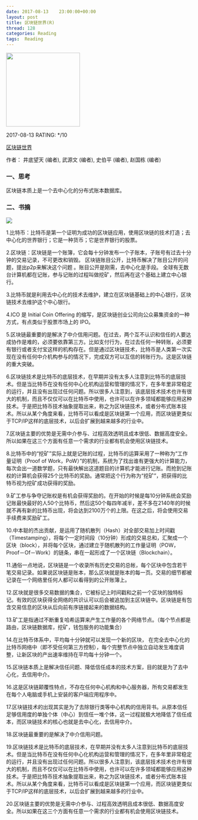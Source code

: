 ```yaml
---
date: 2017-08-13    23:00:00+00:00
layout: post
title: 区块链世界(R)
thread: 128
categories: Reading
tags:  Reading
---
```


<img src="https://images-cn.ssl-images-amazon.com/images/I/91DkzER%2BZcL.jpg" width="200" />

2017-08-13 RATING:  \*/10

[区块链世界][1]

作者： 井底望天 (编者), 武源文 (编者), 史伯平 (编者), 赵国栋 (编者)  

### 一、思考
区块链本质上是一个去中心化的分布式账本数据库。

### 二、书摘

![][image-1]

1.比特币：比特币是第一个证明为成功的区块链应用，使用区块链的技术打造；去中心化的世界银行；它是一种货币；它是世界银行的股票。

2.区块链：区块链是一个账簿，它会每十分钟发布一个子账本，子账号有过去十分钟的交易记录，不可更改和销毁。 区块链账目公开，比特币解决了账目公开的问题，提出p2p来解决这个问题 。账目公开是刚需，去中心化是手段。 全球有无数台计算机都在记账，参与记账的过程叫做挖矿，然后再在这个基础上建立中心银行。

3.比特币就是利用去中心化的技术去维护，建立在区块链基础上的中心银行，区块链技术去维护这个中心银行。 

4.ICO 是 Initial Coin Offering 的缩写，是区块链创业公司向公众募集资金的一种方式，有点类似于股票市场上的 IPO。

5.区块链最重要的是解决了中介信用问题。在过去，两个互不认识和信任的人要达成协作是难的，必须要依靠第三方。比如支付行为，在过去任何一种转账，必须要有银行或者支付宝这样的机构存在。但是通过区块链技术，比特币是人类第一次实现在没有任何中介机构参与的情况下，完成双方可以互信的转账行为。这是区块链的重大突破。

6.区块链技术是比特币的底层技术，在早期并没有太多人注意到比特币的底层技术。但是当比特币在没有任何中心化机构运营和管理的情况下，在多年里非常稳定的运行，并且没有出现过任何问题。所以很多人注意到，该底层技术技术也许有很大的机制，而且不仅仅可以在比特币中使用，也许可以在许多领域都能够应用这种技术。于是把比特币技术抽象提取出来，称之为区块链技术，或者分布式账本技术。所以从某个角度来看，比特币可以看成是区块链第一个应用，而区块链更类似于TCP/IP这样的底层技术，以后会扩展到越来越多的行业中。

7.区块链主要的优势是无需中介参与、过程高效透明且成本很低、数据高度安全。所以如果在这三个方面有任意一个需求的行业都有机会使用区块链技术。

8.比特币中的“挖矿”实际上就是记账的过程，比特币的运算采用了一种称为“工作量证明（Proof of Work，PoW）”的机制，系统为了找出谁有更强大的计算能力，每次会出一道数学题，只有最快解出这道题目的计算机才能进行记账。而抢到记账权的计算机会获得25个比特币的奖励。通常把这个行为称为“挖矿”，把获得的比特币视为挖矿成功获得的奖励。

9.矿工参与争夺记账权是有机会获得奖励的。在开始的时候是每10分钟系统会奖励记账最快最好的人50个比特币，然后这50个每四年减半，差不多在2140年的时候就不再有新的比特币出现，将会达到2100万个的上限。在这之后，将会使用交易手续费来奖励矿工。

10.中本聪的杰出贡献，是运用了随机散列（Hash）对全部交易加上时间戳（Timestamping），将每个一定时间段（10分钟）形成的交易总和，汇聚成一个区块（block），并将每个区块，通过建立于随机散列的工作量证明（POW，Proof－Of－Work）的链条，串在一起形成了一个区块链（Blockchain）。

11.通俗一点地说，区块链是一个收录所有历史交易的总帐，每个区块中包含若干笔交易记录。如果说区块链是账本，那么区块就是账本的每一页。交易的细节都被记录在一个网络里任何人都可以看得到的公开账簿上。

12.区块就是很多交易数据的集合，它被标记上时间戳和之前一个区块的独特标记。有效的区块获得全网络的共识认可以后会被追加到主区块链中。区块链是有包含交易信息的区块从后向前有序链接起来的数据结构。

13.矿工是指通过不断重复哈希运算来产生工作量的各个网络节点。（每个节点都是路由，区块链数据库，挖矿，钱包服务的功能集合）

14.在比特币体系中，平均每十分钟就可以发现一个新的区块， 在完全去中心化的比特币网络中（即不受任何第三方控制），每个完整节点中独立自动发生难度调整，让新区块的产出速率维持在平均每十分钟一个。

15.区块链本质上是解决信任问题、降低信任成本的技术方案，目的就是为了去中心化，去信用中介。

16.这是区块链颠覆性特点，不存在任何中心机构和中心服务器，所有交易都发生在每个人电脑或手机上安装的客户端应用程序中。

17.区块链技术的出现其实是为了去除银行类等中心机构的信用背书。从原本信任足够信用度的单独个体（中心）到信任一堆个体，这一过程就极大地降低了信任成本，而区块链技术的核心也就是去中心化，去信用中介。

18.区块链最重要的是解决了中介信用问题。

19.区块链技术是比特币的底层技术，在早期并没有太多人注意到比特币的底层技术。但是当比特币在没有任何中心化机构运营和管理的情况下，在多年里非常稳定的运行，并且没有出现过任何问题。所以很多人注意到，该底层技术技术也许有很大的机制，而且不仅仅可以在比特币中使用，也许可以在许多领域都能够应用这种技术。于是把比特币技术抽象提取出来，称之为区块链技术，或者分布式账本技术。所以从某个角度来看，比特币可以看成是区块链第一个应用，而区块链更类似于TCP/IP这样的底层技术，以后会扩展到越来越多的行业中。

20.区块链主要的优势是无需中介参与、过程高效透明且成本很低、数据高度安全。所以如果在这三个方面有任意一个需求的行业都有机会使用区块链技术。




















[1]:	https://www.amazon.cn/%E5%9B%BE%E4%B9%A6/dp/B01M9GNC8M

[image-1]:	/images/%E5%8C%BA%E5%9D%97%E9%93%BE%E4%B8%96%E7%95%8C/%E5%8C%BA%E5%9D%97%E9%93%BE%E6%9E%B6%E6%9E%84%E5%9B%BE.png